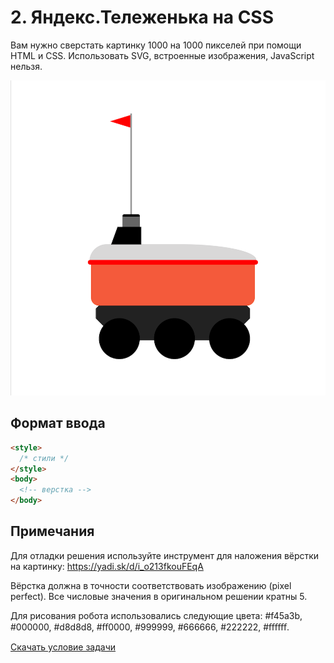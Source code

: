 # 2. Яндекс.Тележенька на CSS

Вам нужно сверстать картинку 1000 на 1000 пикселей при помощи HTML и CSS. Использовать SVG, встроенные изображения, JavaScript нельзя.

![Statement](statement-image.png)

## Формат ввода

```HTML
<style>
  /* стили */
</style>
<body>
  <!-- верстка -->
</body>
```

## Примечания

Для отладки решения используйте инструмент для наложения вёрстки на картинку: https://yadi.sk/d/i_o213fkouFEqA

Вёрстка должна в точности соответствовать изображению (pixel perfect). Все числовые значения в оригинальном решении кратны 5.

Для рисования робота использовались следующие цвета: #f45a3b, #000000, #d8d8d8, #ﬀ0000, #999999, #666666, #222222, #ﬀﬀﬀ.

[Скачать условие задачи](https://contest.yandex.ru/contest/22627/download/2/)
